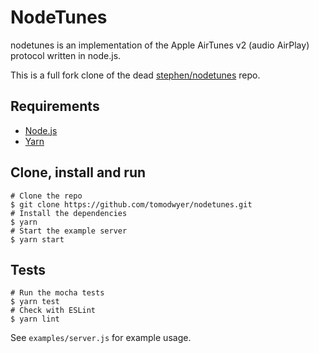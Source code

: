 # NodeTunes

nodetunes is an implementation of the Apple AirTunes v2 (audio AirPlay) protocol written in node.js.

This is a full fork clone of the dead [stephen/nodetunes](https://github.com/stephen/nodetunes) repo.

## Requirements

* [Node.js](https://nodejs.org/en/)
* [Yarn](https://yarnpkg.com/en/)

## Clone, install and run

```shell
# Clone the repo
$ git clone https://github.com/tomodwyer/nodetunes.git
# Install the dependencies
$ yarn
# Start the example server
$ yarn start
```

## Tests

```shell
# Run the mocha tests
$ yarn test
# Check with ESLint
$ yarn lint
```

See `examples/server.js` for example usage.
